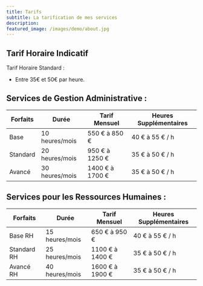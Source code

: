 ```yaml
---
title: Tarifs
subtitle: La tarification de mes services
description: 
featured_image: /images/demo/about.jpg
---
```



## Tarif Horaire Indicatif

⁠Tarif Horaire Standard :
 * Entre 35€ et 50€ par heure.

## Services de Gestion Administrative :

| ⁠Forfaits  | Durée | Tarif Mensuel    | Heures Supplémentaires|
|-----------|-----------------|------------------|-----------------------|
| Base      | 10 heures/mois      | 550 € à 850 €    | 40 € à 55 € / h       |
| ⁠Standard  | 20 heures/mois  | 950 € à 1250 €   | 35 € à 50 € / h       |
| ⁠Avancé    | 30 heures/mois    | 1400 € à 1700 €  | 35 € à 50 € / h       |

## Services pour les Ressources Humaines :

| ⁠Forfaits | Durée | Tarif Mensuel   | Heures Supplémentaires|
|----------|--------------------|-----------------|-----------------------|
| Base RH     | 15 heures/mois  | 650 € à 950 €   | 40 € à 55 € / h       |
| ⁠Standard RH | 25 heures/mois  | 1100 € à 1400 € | 35 € à 50 € / h       |
| ⁠Avancé RH   | 40 heures/mois  | 1600 € à 1900 € | 35 € à 50 € / h       |

